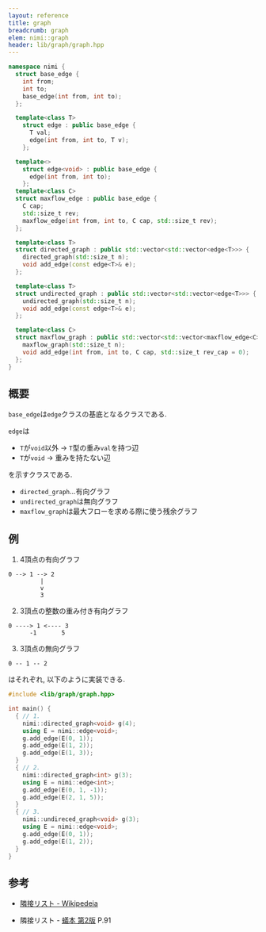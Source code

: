 ```yaml
---
layout: reference
title: graph
breadcrumb: graph
elem: nimi::graph
header: lib/graph/graph.hpp
---
```


```cpp
namespace nimi {
  struct base_edge {
    int from;
    int to;
    base_edge(int from, int to);
  };

  template<class T>
    struct edge : public base_edge {
      T val;
      edge(int from, int to, T v);
    };

  template<>
    struct edge<void> : public base_edge {
      edge(int from, int to);
    };
  template<class C>
  struct maxflow_edge : public base_edge {
    C cap;
    std::size_t rev;
    maxflow_edge(int from, int to, C cap, std::size_t rev);
  };

  template<class T>
  struct directed_graph : public std::vector<std::vector<edge<T>>> {
    directed_graph(std::size_t n);
    void add_edge(const edge<T>& e);
  };

  template<class T>
  struct undirected_graph : public std::vector<std::vector<edge<T>>> {
    undirected_graph(std::size_t n);
    void add_edge(const edge<T>& e);
  };

  template<class C>
  struct maxflow_graph : public std::vector<std::vector<maxflow_edge<C>>> {
    maxflow_graph(std::size_t n);
    void add_edge(int from, int to, C cap, std::size_t rev_cap = 0);
  };
}
```

## 概要

`base_edge`は`edge`クラスの基底となるクラスである.

`edge`は

- `T`が`void`以外 -> `T`型の重み`val`を持つ辺
- `T`が`void` -> 重みを持たない辺

を示すクラスである.

- `directed_graph`...有向グラフ
- `undirected_graph`は無向グラフ
- `maxflow_graph`は最大フローを求める際に使う残余グラフ

## 例

 
1. 4頂点の有向グラフ
```
0 --> 1 --> 2
         |
         v
         3
```

2. 3頂点の整数の重み付き有向グラフ
```
0 ----> 1 <---- 3
      -1       5
```

3. 3頂点の無向グラフ

```
0 -- 1 -- 2
```

はそれぞれ, 以下のように実装できる.

```cpp
#include <lib/graph/graph.hpp>

int main() {
  { // 1.
    nimi::directed_graph<void> g(4);
    using E = nimi::edge<void>;
    g.add_edge(E(0, 1));
    g.add_edge(E(1, 2));
    g.add_edge(E(1, 3));
  }
  { // 2.
    nimi::directed_graph<int> g(3);
    using E = nimi::edge<int>;
    g.add_edge(E(0, 1, -1));
    g.add_edge(E(2, 1, 5));
  }
  { // 3.
    nimi::undireced_graph<void> g(3);
    using E = nimi::edge<void>;
    g.add_edge(E(0, 1));
    g.add_edge(E(1, 2));
  }
}
```

## 参考

- [隣接リスト - Wikipedeia](https://ja.wikipedia.org/wiki/%E9%9A%A3%E6%8E%A5%E3%83%AA%E3%82%B9%E3%83%88)

- 隣接リスト - [蟻本 第2版](https://www.amazon.co.jp/%E3%83%97%E3%83%AD%E3%82%B0%E3%83%A9%E3%83%9F%E3%83%B3%E3%82%B0%E3%82%B3%E3%83%B3%E3%83%86%E3%82%B9%E3%83%88%E3%83%81%E3%83%A3%E3%83%AC%E3%83%B3%E3%82%B8%E3%83%96%E3%83%83%E3%82%AF-%E7%AC%AC2%E7%89%88-%EF%BD%9E%E5%95%8F%E9%A1%8C%E8%A7%A3%E6%B1%BA%E3%81%AE%E3%82%A2%E3%83%AB%E3%82%B4%E3%83%AA%E3%82%BA%E3%83%A0%E6%B4%BB%E7%94%A8%E5%8A%9B%E3%81%A8%E3%82%B3%E3%83%BC%E3%83%87%E3%82%A3%E3%83%B3%E3%82%B0%E3%83%86%E3%82%AF%E3%83%8B%E3%83%83%E3%82%AF%E3%82%92%E9%8D%9B%E3%81%88%E3%82%8B%EF%BD%9E-%E7%A7%8B%E8%91%89%E6%8B%93%E5%93%89/dp/4839941068) P.91
